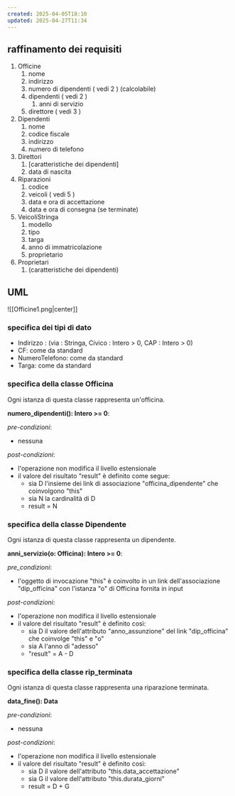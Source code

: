 ```yaml
---
created: 2025-04-05T18:10
updated: 2025-04-27T11:34
---
```

## raffinamento dei requisiti
1) Officine
	1) nome
	2) indirizzo
	3) numero di dipendenti ( vedi 2 ) (calcolabile)
	4) dipendenti ( vedi 2 )
		1) anni di servizio
	5) direttore ( vedi 3 )
2) Dipendenti
	1) nome
	2) codice fiscale
	3) indirizzo
	4) numero di telefono
3) Direttori
	1) [caratteristiche dei dipendenti]
	2) data di nascita
4) Riparazioni
	1) codice
	2) veicoli ( vedi 5 )
	3) data e ora di accettazione
	4) data e ora di consegna (se terminate)
5) VeicoliStringa
	1) modello
	2) tipo
	3) targa
	4) anno di immatricolazione
	5) proprietario
6) Proprietari
	1) (caratteristiche dei dipendenti)

## UML

![[Officine1.png|center]]

### specifica dei tipi di dato
- Indirizzo : (via : Stringa, Civico : Intero > 0, CAP : Intero > 0)
- CF: come da standard
- NumeroTelefono: come da standard
- Targa: come da standard
### specifica della classe Officina
Ogni istanza di questa classe rappresenta un'officina.

**numero_dipendenti(): Intero >= 0**:

*pre-condizioni*:
- nessuna

*post-condizioni*:
- l'operazione non modifica il livello estensionale
- il valore del risultato "result" è definito come segue:
	- sia D l'insieme dei link di associazione "officina_dipendente" che coinvolgono "this"
	- sia N la cardinalità di D
	- result = N

### specifica della classe Dipendente
Ogni istanza di questa classe rappresenta un dipendente.

**anni_servizio(o: Officina): Intero >= 0**:

*pre_condizioni*:
- l'oggetto di invocazione "this" è coinvolto in un link dell'associazione "dip_officina" con l'istanza "o" di Officina fornita in input

*post-condizioni*:
- l'operazione non modifica il livello estensionale
- il valore del risultato "result" è definito così:
	- sia D il valore dell'attributo "anno_assunzione" del link "dip_officina" che coinvolge "this" e "o"
	- sia A l'anno di "adesso"
	- "result" = A - D

### specifica della classe rip_terminata
Ogni istanza di questa classe rappresenta una riparazione terminata.

**data_fine(): Data**

*pre-condizioni*:
- nessuna

*post-condizioni*:
- l'operazione non modifica il livello estensionale
- il valore del risultato "result" è definito così:
	- sia D il valore dell'attributo "this.data_accettazione"
	- sia G il valore dell'attributo "this.durata_giorni"
	- result = D + G